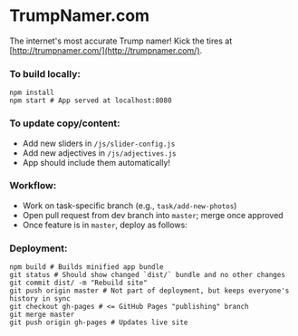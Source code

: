 # TrumpNamer.com
The internet's most accurate Trump namer! Kick the tires at [http://trumpnamer.com/](http://trumpnamer.com/).

### To build locally:
```
npm install
npm start # App served at localhost:8080
```

### To update copy/content:
* Add new sliders in `/js/slider-config.js`
* Add new adjectives in `/js/adjectives.js`
* App should include them automatically!

### Workflow:
* Work on task-specific branch (e.g., `task/add-new-photos`)
* Open pull request from dev branch into `master`; merge once approved
* Once feature is in `master`, deploy as follows:

### Deployment:
```
npm build # Builds minified app bundle
git status # Should show changed `dist/` bundle and no other changes
git commit dist/ -m "Rebuild site"
git push origin master # Not part of deployment, but keeps everyone's history in sync
git checkout gh-pages # <= GitHub Pages "publishing" branch
git merge master
git push origin gh-pages # Updates live site
```
